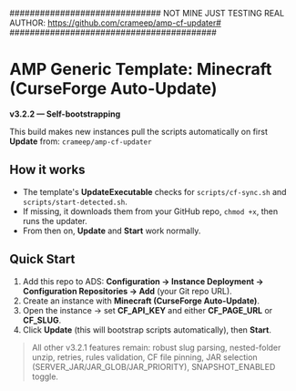 ############################## NOT MINE JUST TESTING REAL AUTHOR: https://github.com/crameep/amp-cf-updater# #########################################



# AMP Generic Template: Minecraft (CurseForge Auto-Update)

**v3.2.2 — Self-bootstrapping**

This build makes new instances pull the scripts automatically on first **Update** from:
`crameep/amp-cf-updater`

## How it works
- The template's **UpdateExecutable** checks for `scripts/cf-sync.sh` and `scripts/start-detected.sh`.
- If missing, it downloads them from your GitHub repo, `chmod +x`, then runs the updater.
- From then on, **Update** and **Start** work normally.

## Quick Start
1. Add this repo to ADS: **Configuration → Instance Deployment → Configuration Repositories → Add** (your Git repo URL).
2. Create an instance with **Minecraft (CurseForge Auto-Update)**.
3. Open the instance → set **CF_API_KEY** and either **CF_PAGE_URL** or **CF_SLUG**.
4. Click **Update** (this will bootstrap scripts automatically), then **Start**.

> All other v3.2.1 features remain: robust slug parsing, nested-folder unzip, retries, rules validation, CF file pinning, JAR selection (SERVER_JAR/JAR_GLOB/JAR_PRIORITY), SNAPSHOT_ENABLED toggle.
